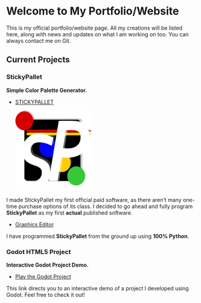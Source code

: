# Welcome to My Portfolio/Website

This is my official portfolio/website page. All my creations will be listed here, along with news and updates on what I am working on too.
You can always contact me on Git.

## Current Projects

### StickyPallet 
**Simple Color Palette Generator.**

- [STICKYPALLET](./COLOR.md)

  ![alt text](/MEDIA/LINKEDICON.png)

I made StickyPallet my first official paid software, as there aren’t many one-time purchase options of its class. I decided to go ahead and fully program **StickyPallet** as my first **actual** published software.

- [Graphics Editor](MEDIA/GraphicsTest.html) 

I have programmed **StickyPallet** from the ground up using **100% Python**.

### Godot HTML5 Project
**Interactive Godot Project Demo.**

- [Play the Godot Project](path/to/your/htmlfile.html)

This link directs you to an interactive demo of a project I developed using Godot. Feel free to check it out!

